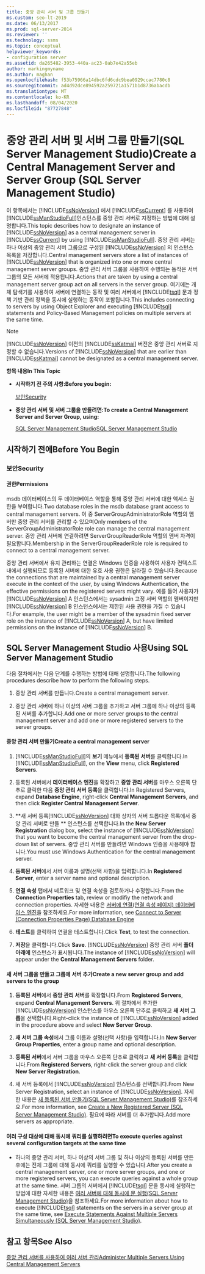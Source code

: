 ```yaml
---
title: 중앙 관리 서버 및 그룹 만들기
ms.custom: seo-lt-2019
ms.date: 06/13/2017
ms.prod: sql-server-2014
ms.reviewer: ''
ms.technology: ssms
ms.topic: conceptual
helpviewer_keywords:
- configuration server
ms.assetid: da265482-3953-440a-ac23-0ab7e42a55eb
author: markingmyname
ms.author: maghan
ms.openlocfilehash: f53b75966a14dbc6fd6cdc9bea0929ccac7780c8
ms.sourcegitcommit: ad4d92dce894592a259721a1571b1d8736abacdb
ms.translationtype: MT
ms.contentlocale: ko-KR
ms.lasthandoff: 08/04/2020
ms.locfileid: "87727848"
---
```

# <a name="create-a-central-management-server-and-server-group-sql-server-management-studio"></a><span data-ttu-id="e3f0d-102">중앙 관리 서버 및 서버 그룹 만들기(SQL Server Management Studio)</span><span class="sxs-lookup"><span data-stu-id="e3f0d-102">Create a Central Management Server and Server Group (SQL Server Management Studio)</span></span>
  <span data-ttu-id="e3f0d-103">이 항목에서는 [!INCLUDE[ssNoVersion](../../includes/ssnoversion-md.md)] 에서 [!INCLUDE[ssCurrent](../../includes/sscurrent-md.md)] 를 사용하여 [!INCLUDE[ssManStudioFull](../../includes/ssmanstudiofull-md.md)]인스턴스를 중앙 관리 서버로 지정하는 방법에 대해 설명합니다.</span><span class="sxs-lookup"><span data-stu-id="e3f0d-103">This topic describes how to designate an instance of [!INCLUDE[ssNoVersion](../../includes/ssnoversion-md.md)] as a central management server in [!INCLUDE[ssCurrent](../../includes/sscurrent-md.md)] by using [!INCLUDE[ssManStudioFull](../../includes/ssmanstudiofull-md.md)].</span></span> <span data-ttu-id="e3f0d-104">중앙 관리 서버는 하나 이상의 중앙 관리 서버 그룹으로 구성된 [!INCLUDE[ssNoVersion](../../includes/ssnoversion-md.md)] 의 인스턴스 목록을 저장합니다.</span><span class="sxs-lookup"><span data-stu-id="e3f0d-104">Central management servers store a list of instances of [!INCLUDE[ssNoVersion](../../includes/ssnoversion-md.md)] that is organized into one or more central management server groups.</span></span> <span data-ttu-id="e3f0d-105">중앙 관리 서버 그룹을 사용하여 수행되는 동작은 서버 그룹의 모든 서버에 적용됩니다.</span><span class="sxs-lookup"><span data-stu-id="e3f0d-105">Actions that are taken by using a central management server group act on all servers in the server group.</span></span> <span data-ttu-id="e3f0d-106">여기에는 개체 탐색기를 사용하여 서버에 연결하는 동작 및 여러 서버에서 [!INCLUDE[tsql](../../includes/tsql-md.md)] 문과 정책 기반 관리 정책을 동시에 실행하는 동작이 포함됩니다.</span><span class="sxs-lookup"><span data-stu-id="e3f0d-106">This includes connecting to servers by using Object Explorer and executing [!INCLUDE[tsql](../../includes/tsql-md.md)] statements and Policy-Based Management policies on multiple servers at the same time.</span></span>  
  
> [!NOTE]  
>  <span data-ttu-id="e3f0d-107">[!INCLUDE[ssNoVersion](../../includes/ssnoversion-md.md)] 이전의 [!INCLUDE[ssKatmai](../../includes/sskatmai-md.md)] 버전은 중앙 관리 서버로 지정할 수 없습니다.</span><span class="sxs-lookup"><span data-stu-id="e3f0d-107">Versions of [!INCLUDE[ssNoVersion](../../includes/ssnoversion-md.md)] that are earlier than [!INCLUDE[ssKatmai](../../includes/sskatmai-md.md)] cannot be designated as a central management server.</span></span>  
  
 <span data-ttu-id="e3f0d-108">**항목 내용**</span><span class="sxs-lookup"><span data-stu-id="e3f0d-108">**In This Topic**</span></span>  
  
-   <span data-ttu-id="e3f0d-109">**시작하기 전 주의 사항:**</span><span class="sxs-lookup"><span data-stu-id="e3f0d-109">**Before you begin:**</span></span>  
  
     [<span data-ttu-id="e3f0d-110">보안</span><span class="sxs-lookup"><span data-stu-id="e3f0d-110">Security</span></span>](#Security)  
  
-   <span data-ttu-id="e3f0d-111">**중앙 관리 서버 및 서버 그룹을 만들려면:**</span><span class="sxs-lookup"><span data-stu-id="e3f0d-111">**To create a Central Management Server and Server Group, using:**</span></span>  
  
     [<span data-ttu-id="e3f0d-112">SQL Server Management Studio</span><span class="sxs-lookup"><span data-stu-id="e3f0d-112">SQL Server Management Studio</span></span>](#SSMSProcedure)  
  
##  <a name="before-you-begin"></a><a name="BeforeYouBegin"></a> <span data-ttu-id="e3f0d-113">시작하기 전에</span><span class="sxs-lookup"><span data-stu-id="e3f0d-113">Before You Begin</span></span>  
  
###  <a name="security"></a><a name="Security"></a> <span data-ttu-id="e3f0d-114">보안</span><span class="sxs-lookup"><span data-stu-id="e3f0d-114">Security</span></span>  
  
####  <a name="permissions"></a><a name="Permissions"></a> <span data-ttu-id="e3f0d-115">권한</span><span class="sxs-lookup"><span data-stu-id="e3f0d-115">Permissions</span></span>  
 <span data-ttu-id="e3f0d-116">msdb 데이터베이스의 두 데이터베이스 역할을 통해 중앙 관리 서버에 대한 액세스 권한을 부여합니다.</span><span class="sxs-lookup"><span data-stu-id="e3f0d-116">Two database roles in the msdb database grant access to central management servers.</span></span> <span data-ttu-id="e3f0d-117">이 중 ServerGroupAdministratorRole 역할의 멤버만 중앙 관리 서버를 관리할 수 있으며</span><span class="sxs-lookup"><span data-stu-id="e3f0d-117">Only members of the ServerGroupAdministratorRole role can manage the central management server.</span></span> <span data-ttu-id="e3f0d-118">중앙 관리 서버에 연결하려면 ServerGroupReaderRole 역할의 멤버 자격이 필요합니다.</span><span class="sxs-lookup"><span data-stu-id="e3f0d-118">Membership in the ServerGroupReaderRole role is required to connect to a central management server.</span></span>  
  
 <span data-ttu-id="e3f0d-119">중앙 관리 서버에서 유지 관리하는 연결은 Windows 인증을 사용하여 사용자 컨텍스트 내에서 실행되므로 등록된 서버에 대한 유효 사용 권한은 달라질 수 있습니다.</span><span class="sxs-lookup"><span data-stu-id="e3f0d-119">Because the connections that are maintained by a central management server execute in the context of the user, by using Windows Authentication, the effective permissions on the registered servers might vary.</span></span> <span data-ttu-id="e3f0d-120">예를 들어 사용자가 [!INCLUDE[ssNoVersion](../../includes/ssnoversion-md.md)] A 인스턴스에서는 sysadmin 고정 서버 역할의 멤버이지만 [!INCLUDE[ssNoVersion](../../includes/ssnoversion-md.md)] B 인스턴스에서는 제한된 사용 권한을 가질 수 있습니다.</span><span class="sxs-lookup"><span data-stu-id="e3f0d-120">For example, the user might be a member of the sysadmin fixed server role on the instance of [!INCLUDE[ssNoVersion](../../includes/ssnoversion-md.md)] A, but have limited permissions on the instance of [!INCLUDE[ssNoVersion](../../includes/ssnoversion-md.md)] B.</span></span>  
  
##  <a name="using-sql-server-management-studio"></a><a name="SSMSProcedure"></a> <span data-ttu-id="e3f0d-121">SQL Server Management Studio 사용</span><span class="sxs-lookup"><span data-stu-id="e3f0d-121">Using SQL Server Management Studio</span></span>  
 <span data-ttu-id="e3f0d-122">다음 절차에서는 다음 단계를 수행하는 방법에 대해 설명합니다.</span><span class="sxs-lookup"><span data-stu-id="e3f0d-122">The following procedures describe how to perform the following steps.</span></span>  
  
1.  <span data-ttu-id="e3f0d-123">중앙 관리 서버를 만듭니다.</span><span class="sxs-lookup"><span data-stu-id="e3f0d-123">Create a central management server.</span></span>  
  
2.  <span data-ttu-id="e3f0d-124">중앙 관리 서버에 하나 이상의 서버 그룹을 추가하고 서버 그룹에 하나 이상의 등록된 서버를 추가합니다.</span><span class="sxs-lookup"><span data-stu-id="e3f0d-124">Add one or more server groups to the central management server and add one or more registered servers to the server groups.</span></span>  
  
#### <a name="create-a-central-management-server"></a><span data-ttu-id="e3f0d-125">중앙 관리 서버 만들기</span><span class="sxs-lookup"><span data-stu-id="e3f0d-125">Create a central management server</span></span>  
  
1.  <span data-ttu-id="e3f0d-126">[!INCLUDE[ssManStudioFull](../../includes/ssmanstudiofull-md.md)]의 **보기** 메뉴에서 **등록된 서버**를 클릭합니다.</span><span class="sxs-lookup"><span data-stu-id="e3f0d-126">In [!INCLUDE[ssManStudioFull](../../includes/ssmanstudiofull-md.md)], on the **View** menu, click **Registered Servers**.</span></span>  
  
2.  <span data-ttu-id="e3f0d-127">등록된 서버에서 **데이터베이스 엔진**을 확장하고 **중앙 관리 서버**를 마우스 오른쪽 단추로 클릭한 다음 **중앙 관리 서버 등록**을 클릭합니다.</span><span class="sxs-lookup"><span data-stu-id="e3f0d-127">In Registered Servers, expand **Database Engine**, right-click **Central Management Servers**, and then  click **Register Central Management Server**.</span></span>  
  
3.  <span data-ttu-id="e3f0d-128">\*\*새 서버 등록[!INCLUDE[ssNoVersion](../../includes/ssnoversion-md.md)] 대화 상자의 서버 드롭다운 목록에서 중앙 관리 서버로 만들 \*\* 인스턴스를 선택합니다.</span><span class="sxs-lookup"><span data-stu-id="e3f0d-128">In the **New Server Registration** dialog box, select the instance of [!INCLUDE[ssNoVersion](../../includes/ssnoversion-md.md)] that you want to become the central management server from the drop-down list of servers.</span></span> <span data-ttu-id="e3f0d-129">중앙 관리 서버를 만들려면 Windows 인증을 사용해야 합니다.</span><span class="sxs-lookup"><span data-stu-id="e3f0d-129">You must use Windows Authentication for the central management server.</span></span>  
  
4.  <span data-ttu-id="e3f0d-130">**등록된 서버**에서 서버 이름과 설명(선택 사항)을 입력합니다.</span><span class="sxs-lookup"><span data-stu-id="e3f0d-130">In **Registered Server**, enter a server name and optional description.</span></span>  
  
5.  <span data-ttu-id="e3f0d-131">**연결 속성** 탭에서 네트워크 및 연결 속성을 검토하거나 수정합니다.</span><span class="sxs-lookup"><span data-stu-id="e3f0d-131">From the **Connection Properties** tab, review or modifiy the network  and connection properties.</span></span> <span data-ttu-id="e3f0d-132">자세한 내용은 [서버에 연결&#40;연결 속성 페이지&#41; 데이터베이스 엔진](../f1-help/connect-to-server-connection-properties-page-database-engine.md)을 참조하세요.</span><span class="sxs-lookup"><span data-stu-id="e3f0d-132">For more information, see [Connect to Server &#40;Connection Properties Page&#41; Database Engine](../f1-help/connect-to-server-connection-properties-page-database-engine.md)</span></span>  
  
6.  <span data-ttu-id="e3f0d-133">**테스트**를 클릭하여 연결을 테스트합니다.</span><span class="sxs-lookup"><span data-stu-id="e3f0d-133">Click **Test**, to test the connection.</span></span>  
  
7.  <span data-ttu-id="e3f0d-134">**저장**을 클릭합니다.</span><span class="sxs-lookup"><span data-stu-id="e3f0d-134">Click **Save**.</span></span> <span data-ttu-id="e3f0d-135">[!INCLUDE[ssNoVersion](../../includes/ssnoversion-md.md)] 중앙 관리 서버 **폴더 아래에** 인스턴스가 표시됩니다.</span><span class="sxs-lookup"><span data-stu-id="e3f0d-135">The instance of [!INCLUDE[ssNoVersion](../../includes/ssnoversion-md.md)] will appear under the **Central Management Servers** folder.</span></span>  
  
#### <a name="create-a-new-server-group-and-add-servers-to-the-group"></a><span data-ttu-id="e3f0d-136">새 서버 그룹을 만들고 그룹에 서버 추가</span><span class="sxs-lookup"><span data-stu-id="e3f0d-136">Create a new server group and add servers to the group</span></span>  
  
1.  <span data-ttu-id="e3f0d-137">**등록된 서버**에서 **중앙 관리 서버**를 확장합니다.</span><span class="sxs-lookup"><span data-stu-id="e3f0d-137">From **Registered Servers**, expand **Central Management Servers**.</span></span> <span data-ttu-id="e3f0d-138">위 절차에서 추가한 [!INCLUDE[ssNoVersion](../../includes/ssnoversion-md.md)] 인스턴스를 마우스 오른쪽 단추로 클릭하고 **새 서버 그룹**을 선택합니다.</span><span class="sxs-lookup"><span data-stu-id="e3f0d-138">Right-click the instance of [!INCLUDE[ssNoVersion](../../includes/ssnoversion-md.md)] added in the procedure above and select **New Server Group**.</span></span>  
  
2.  <span data-ttu-id="e3f0d-139">**새 서버 그룹 속성**에서 그룹 이름과 설명(선택 사항)을 입력합니다.</span><span class="sxs-lookup"><span data-stu-id="e3f0d-139">In **New Server Group Properties**, enter a group name and optional description.</span></span>  
  
3.  <span data-ttu-id="e3f0d-140">**등록된 서버**에서 서버 그룹을 마우스 오른쪽 단추로 클릭하고 **새 서버 등록**을 클릭합니다.</span><span class="sxs-lookup"><span data-stu-id="e3f0d-140">From **Registered Servers**, right-click the server group and click **New Server Registration**.</span></span>  
  
4.  <span data-ttu-id="e3f0d-141">새 서버 등록에서 [!INCLUDE[ssNoVersion](../../includes/ssnoversion-md.md)] 인스턴스를 선택합니다.</span><span class="sxs-lookup"><span data-stu-id="e3f0d-141">From New Server Registration, select an instance of [!INCLUDE[ssNoVersion](../../includes/ssnoversion-md.md)].</span></span> <span data-ttu-id="e3f0d-142">자세한 내용은 [새 등록된 서버 만들기&#40;SQL Server Management Studio&#41;](create-a-new-registered-server-sql-server-management-studio.md)를 참조하세요.</span><span class="sxs-lookup"><span data-stu-id="e3f0d-142">For more information, see [Create a New Registered Server &#40;SQL Server Management Studio&#41;](create-a-new-registered-server-sql-server-management-studio.md).</span></span> <span data-ttu-id="e3f0d-143">필요에 따라 서버를 더 추가합니다.</span><span class="sxs-lookup"><span data-stu-id="e3f0d-143">Add more servers as appropriate.</span></span>  
  
#### <a name="to-execute-queries-against-several-configuration-targets-at-the-same-time"></a><span data-ttu-id="e3f0d-144">여러 구성 대상에 대해 동시에 쿼리를 실행하려면</span><span class="sxs-lookup"><span data-stu-id="e3f0d-144">To execute queries against several configuration targets at the same time</span></span>  
  
-   <span data-ttu-id="e3f0d-145">하나의 중앙 관리 서버, 하나 이상의 서버 그룹 및 하나 이상의 등록된 서버를 만든 후에는 전체 그룹에 대해 동시에 쿼리를 실행할 수 있습니다.</span><span class="sxs-lookup"><span data-stu-id="e3f0d-145">After you create a central management server, one or more server groups, and one or more registered servers, you can execute queries against a whole group at the same time.</span></span> <span data-ttu-id="e3f0d-146">서버 그룹의 서버에서 [!INCLUDE[tsql](../../includes/tsql-md.md)] 문을 동시에 실행하는 방법에 대한 자세한 내용은 [여러 서버에 대해 동시에 문 실행&#40;SQL Server Management Studio&#41;](execute-statements-against-multiple-servers-simultaneously.md)을 참조하세요.</span><span class="sxs-lookup"><span data-stu-id="e3f0d-146">For more information about how to execute [!INCLUDE[tsql](../../includes/tsql-md.md)] statements on the servers in a server group at the same time, see [Execute Statements Against Multiple Servers Simultaneously &#40;SQL Server Management Studio&#41;](execute-statements-against-multiple-servers-simultaneously.md).</span></span>  
  
## <a name="see-also"></a><span data-ttu-id="e3f0d-147">참고 항목</span><span class="sxs-lookup"><span data-stu-id="e3f0d-147">See Also</span></span>  
 [<span data-ttu-id="e3f0d-148">중앙 관리 서버를 사용하여 여러 서버 관리</span><span class="sxs-lookup"><span data-stu-id="e3f0d-148">Administer Multiple Servers Using Central Management Servers</span></span>](../../relational-databases/administer-multiple-servers-using-central-management-servers.md)  
  
  
